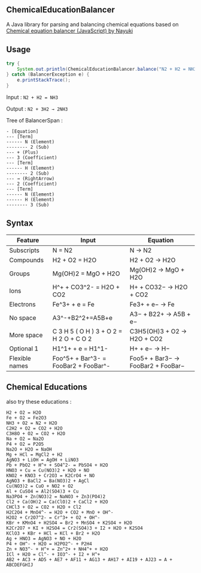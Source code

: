 ## ChemicalEducationBalancer
 A Java library for parsing and balancing chemical equations based on [Chemical equation balancer (JavaScript) by Nayuki](https://www.nayuki.io/page/chemical-equation-balancer-javascript)

## Usage

```java
try {
    System.out.println(ChemicalEducationBalancer.balance("N2 + H2 = NH3").getResult());
} catch (BalancerException e) {
    e.printStackTrace();
}
```

Input : `N2 + H2 = NH3`

Output : `N2 + 3H2 → 2NH3`

Tree of BalancerSpan :
```
- [Equation]
--- [Term]
------ N (Element)
-------- 2 (Sub)
--- + (Plus)
--- 3 (Coefficient)
--- [Term]
------ H (Element)
-------- 2 (Sub)
--- → (RightArrow)
--- 2 (Coefficient)
--- [Term]
------ N (Element)
------ H (Element)
-------- 3 (Sub)
```

## Syntax
|Feature|Input|Equation|
| ------------------------------------------- | -------------------------------- | -------------------------------- |
|Subscripts| N = N2 | N → N2 |
|Compounds| H2 + O2 = H2O | H2 + O2 → H2O |
|Groups|	Mg(OH)2 = MgO + H2O |	Mg(OH)2 → MgO + H2O	|
|Ions|	H^+ + CO3^2- = H2O + CO2 |	H+ + CO32− → H2O + CO2	|
|Electrons|	Fe^3+ + e = Fe |	Fe3+ + e− → Fe	|
|No space|	A3^-+B2^2+=A5B+e |	A3− + B22+ → A5B + e−	|
|More space|	C 3 H 5 ( O H ) 3 + O 2 = H 2 O + C O 2 |	C3H5(OH)3 + O2 → H2O + CO2	|
|Optional 1|	H1^1+ + e = H1^1-	| H+ + e− → H−	|
|Flexible names|	Foo^5+ + Bar^3- = FooBar2 + FooBar^-	| Foo5+ + Bar3− → FooBar2 + FooBar−	|

## Chemical Educations
also try these educations :
```
H2 + O2 = H2O
Fe + O2 = Fe2O3
NH3 + O2 = N2 + H2O
C2H2 + O2 = CO2 + H2O
C3H8O + O2 = CO2 + H2O
Na + O2 = Na2O
P4 + O2 = P2O5
Na2O + H2O = NaOH
Mg + HCl = MgCl2 + H2
AgNO3 + LiOH = AgOH + LiNO3
Pb + PbO2 + H^+ + SO4^2- = PbSO4 + H2O
HNO3 + Cu = Cu(NO3)2 + H2O + NO
KNO2 + KNO3 + Cr2O3 = K2CrO4 + NO
AgNO3 + BaCl2 = Ba(NO3)2 + AgCl
Cu(NO3)2 = CuO + NO2 + O2
Al + CuSO4 = Al2(SO4)3 + Cu
Na3PO4 + Zn(NO3)2 = NaNO3 + Zn3(PO4)2
Cl2 + Ca(OH)2 = Ca(ClO)2 + CaCl2 + H2O
CHCl3 + O2 = CO2 + H2O + Cl2
H2C2O4 + MnO4^- = H2O + CO2 + MnO + OH^-
H2O2 + Cr2O7^2- = Cr^3+ + O2 + OH^-
KBr + KMnO4 + H2SO4 = Br2 + MnSO4 + K2SO4 + H2O
K2Cr2O7 + KI + H2SO4 = Cr2(SO4)3 + I2 + H2O + K2SO4
KClO3 + KBr + HCl = KCl + Br2 + H2O
Ag + HNO3 = AgNO3 + NO + H2O
P4 + OH^- + H2O = H2PO2^- + P2H4
Zn + NO3^- + H^+ = Zn^2+ + NH4^+ + H2O
ICl + H2O = Cl^- + IO3^- + I2 + H^+
AB2 + AC3 + AD5 + AE7 + AF11 + AG13 + AH17 + AI19 + AJ23 = A + ABCDEFGHIJ
```

